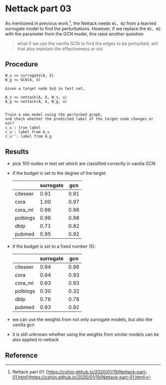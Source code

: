 # Nettack part 03

As mentioned in previous work [^1], the Nettack needs `W1, W2` from a learned surrogate model to find the perturbations.
However, if we replace the `W1, W2` with the parameter from the GCN model, this raise another question

> what if we use the vanilla GCN to find the edges to be perturbed, will that also maintain the effectiveness or not

## Procedure

  ```text
  W_s <= surrogate(A, X)
  W_g <= GCN(A, X)

  Given a target node $u$ in test set,

  A_s <= nettack(A, X, W_s, u)
  A_g <= nettack(A, X, W_g, u)


  Train a new model using the perturbed graph,
  and check whether the predicted label of the target node changes or not?
  c_u : true label
  c_u': label from A_s
  c_u'': label from A_g
  ```

## Results

* pick 100 nodes in test set which are classified correctly in vanilla GCN
* if the budget is set to the degree of the target:
  
  |          | surrogate | gcn  |
  | -------- | --------- | ---- |
  | citeseer | 0.91      | 0.91 |
  | cora     | 1.00      | 0.97 |
  | cora_ml  | 0.96      | 0.96 |
  | polblogs | 0.96      | 0.98 |
  | dblp     | 0.71      | 0.82 |
  | pubmed   | 0.95      | 0.92 |

* if the budget is set to a fixed number (5):

  |          | surrogate | gcn  |
  | -------- | --------- | ---- |
  | citeseer | 0.94      | 0.96 |
  | cora     | 0.94      | 0.93 |
  | cora_ml  | 0.93      | 0.93 |
  | polblogs | 0.30      | 0.32 |
  | dblp     | 0.76      | 0.78 |
  | pubmed   | 0.93      | 0.92 |

* we can use the weights from not only surrogate models, but also the vanilla gcn
* it is still unknown whether using the weights from similar models can be also applied to nettack

## Reference

[^1]: Nettack part 01: [https://cshjin.github.io/2020/01/19/Nettack-part-01.html](https://cshjin.github.io/2020/01/19/Nettack-part-01.html)
